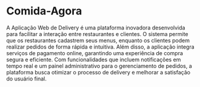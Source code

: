 # Comida-Agora
A Aplicação Web de Delivery é uma plataforma inovadora desenvolvida para facilitar a interação entre restaurantes e
clientes. O sistema permite que os restaurantes cadastrem seus menus, enquanto os clientes podem realizar pedidos de 
forma rápida e intuitiva. Além disso, a aplicação integra serviços de pagamento online, garantindo uma experiência de 
compra segura e eficiente. Com funcionalidades que incluem notificações em tempo real e um painel administrativo para 
o gerenciamento de pedidos, a plataforma busca otimizar o processo de delivery e melhorar a satisfação do usuário 
final.
